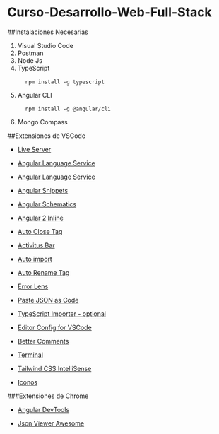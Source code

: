 # Curso-Desarrollo-Web-Full-Stack

##Instalaciones Necesarias

1. Visual Studio Code
2. Postman
3. Node Js
4. TypeScript
   <pre>
     <code>npm install -g typescript</code>
   </pre>
6. Angular CLI
   <pre>
     <code>npm install -g @angular/cli</code>
   </pre>
8. Mongo Compass



##Extensiones de VSCode

<ul>
   <li>
    <p dir="auto"><a href="https://marketplace.visualstudio.com/items?itemName=ritwickdey.LiveServer" rel="nofollow">Live Server</a></p>
  </li>
  <li>
    <p dir="auto"><a href="https://marketplace.visualstudio.com/items?itemName=Angular.ng-template" rel="nofollow">Angular Language Service</a></p>
  </li>
  <li>
    <p dir="auto"><a href="https://marketplace.visualstudio.com/items?itemName=Angular.ng-template" rel="nofollow">Angular Language Service</a></p>
  </li>
  <li>
    <p dir="auto"><a href="https://marketplace.visualstudio.com/items?itemName=johnpapa.Angular2" rel="nofollow">Angular Snippets</a></p>
  </li>
  <li>
    <p dir="auto"><a href="https://marketplace.visualstudio.com/items?itemName=cyrilletuzi.angular-schematics" rel="nofollow">Angular Schematics</a></p>
  </li>
  <li>
    <p dir="auto"><a href="https://marketplace.visualstudio.com/items?itemName=natewallace.angular2-inline" rel="nofollow">Angular 2 Inline</a></p>
  </li>
  <li>
    <p dir="auto"><a href="https://marketplace.visualstudio.com/items?itemName=formulahendry.auto-close-tag" rel="nofollow">Auto Close Tag</a></p>
  </li>
  <li>
    <p dir="auto"><a href="https://marketplace.visualstudio.com/items?itemName=Gruntfuggly.activitusbar" rel="nofollow">Activitus Bar</a></p>
  </li>
  <li>
    <p dir="auto"><a href="https://marketplace.visualstudio.com/items?itemName=steoates.autoimport" rel="nofollow">Auto import</a></p>
  </li>
  <li>
    <p dir="auto"><a href="https://marketplace.visualstudio.com/items?itemName=formulahendry.auto-rename-tag" rel="nofollow">Auto Rename Tag</a></p>
  </li>
  <li>
    <p dir="auto"><a href="https://marketplace.visualstudio.com/items?itemName=usernamehw.errorlens" rel="nofollow">Error Lens</a></p>
  </li>
  <li>
    <p dir="auto"><a href="https://marketplace.visualstudio.com/items?itemName=quicktype.quicktype" rel="nofollow">Paste JSON as Code</a></p>
  </li>
  <li>
    <p dir="auto"><a href="https://marketplace.visualstudio.com/items?itemName=pmneo.tsimporter" rel="nofollow">TypeScript Importer - optional</a></p>
  </li>
  <li>
    <p dir="auto"><a href="https://marketplace.visualstudio.com/items?itemName=EditorConfig.EditorConfig" rel="nofollow">Editor Config for VSCode</a></p>
  </li>
  <li>
    <p dir="auto"><a href="https://marketplace.visualstudio.com/items?itemName=aaron-bond.better-comments" rel="nofollow">Better Comments</a></p>
  </li>
  <li>
    <p dir="auto"><a href="https://marketplace.visualstudio.com/items?itemName=formulahendry.terminal" rel="nofollow">Terminal</a></p>
  </li>
  <li>
    <p dir="auto"><a href="https://marketplace.visualstudio.com/items?itemName=bradlc.vscode-tailwindcss" rel="nofollow">Tailwind CSS IntelliSense</a></p>
  </li>
  <li>
    <p dir="auto"><a href="https://marketplace.visualstudio.com/items?itemName=PKief.material-icon-theme" rel="nofollow">Iconos</a></p>
  </li>
</ul>

###Extensiones de Chrome
<ul>
  <li>
  <p dir="auto"><a href="https://chrome.google.com/webstore/detail/angular-devtools/ienfalfjdbdpebioblfackkekamfmbnh/related" rel="nofollow">Angular DevTools</a></p>
  </li>
  <li>
  <p dir="auto"><a href="https://chrome.google.com/webstore/detail/json-viewer-pro/eifflpmocdbdmepbjaopkkhbfmdgijcc" rel="nofollow">Json Viewer Awesome</a></p>
  </li>
</ul>

